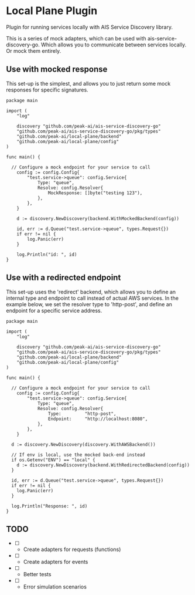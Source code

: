 # Local Plane Plugin

Plugin for running services locally with AIS Service Discovery library.

This is a series of mock adapters, which can be used with ais-service-discovery-go. Which allows you to communicate between services locally. Or mock them entirely.

## Use with mocked response

This set-up is the simplest, and allows you to just return some mock responses for specific signatures.
```golang
package main

import (
	"log"

	discovery "github.com/peak-ai/ais-service-discovery-go"
	"github.com/peak-ai/ais-service-discovery-go/pkg/types"
	"github.com/peak-ai/local-plane/backend"
	"github.com/peak-ai/local-plane/config"
)

func main() {

  // Configure a mock endpoint for your service to call
	config := config.Config{
		"test.service->queue": config.Service{
			Type: "queue",
			Resolve: config.Resolver{
				MockResponse: []byte("testing 123"),
			},
		},
	}

	d := discovery.NewDiscovery(backend.WithMockedBackend(config))

	id, err := d.Queue("test.service->queue", types.Request{})
	if err != nil {
		log.Panic(err)
	}

	log.Println("id: ", id)
}

```


## Use with a redirected endpoint

This set-up uses the 'redirect' backend, which allows you to define an internal type and endpoint to call instead
of actual AWS services. In the example below, we set the resolver type to 'http-post', and define an endpoint for 
a specific service address.

```golang
package main

import (
	"log"

	discovery "github.com/peak-ai/ais-service-discovery-go"
	"github.com/peak-ai/ais-service-discovery-go/pkg/types"
	"github.com/peak-ai/local-plane/backend"
	"github.com/peak-ai/local-plane/config"
)

func main() {

  // Configure a mock endpoint for your service to call
	config := config.Config{
		"test.service->queue": config.Service{
			Type: "queue",
			Resolve: config.Resolver{
				Type:         "http-post",
				Endpoint:     "http://localhost:8080",
			},
		},
	}

  d := discovery.NewDiscovery(discovery.WithAWSBackend())

  // If env is local, use the mocked back-end instead
  if os.Getenv("ENV") == "local" {
    d := discovery.NewDiscovery(backend.WithRedirectedBackend(config))
  }

  id, err := d.Queue("test.service->queue", types.Request{})
  if err != nil {
    log.Panic(err)
  }

  log.Println("Response: ", id)
}

```

## TODO
- [ ] - Create adapters for requests (functions)
- [ ] - Create adapters for events
- [ ] - Better tests
- [ ] - Error simulation scenarios
